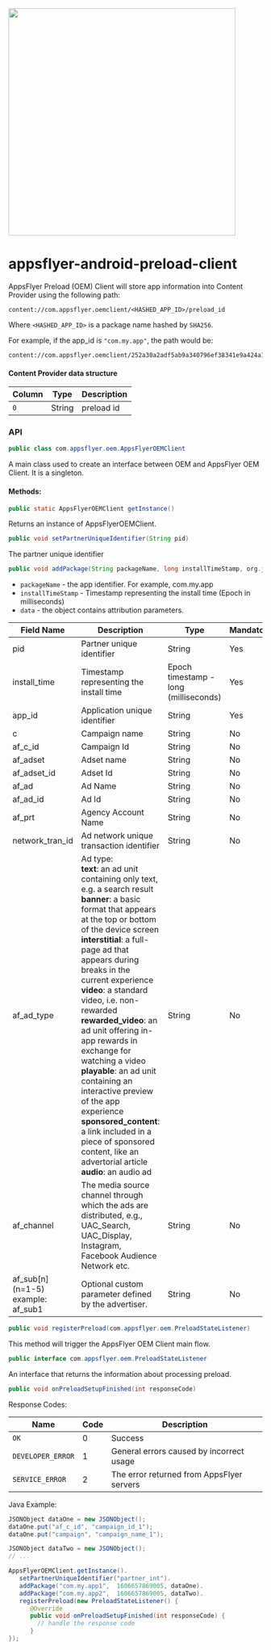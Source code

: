 <img src="https://www.appsflyer.com/wp-content/uploads/2016/11/logo-1.svg"  width="450">

# appsflyer-android-preload-client

AppsFlyer Preload (OEM) Client will store app information into Content Provider using the following path:

```
content://com.appsflyer.oemclient/<HASHED_APP_ID>/preload_id
```

Where `<HASHED_APP_ID>` is a package name hashed by `SHA256`.

For example, if the app_id is `"com.my.app"`, the path would be:
```
content://com.appsflyer.oemclient/252a30a2adf5ab9a340796ef38341e9a424a199a13a6f5dd2149c6503480c92f/preload_id
```
#### Content Provider data structure

Column|   Type | Description
---   |   ---  | ----
`0`   | String |  preload id


### API

```java
public class com.appsflyer.oem.AppsFlyerOEMClient
```
A main class used to create an interface between OEM and AppsFlyer OEM Client. It is a singleton.

#### Methods:

```java
public static AppsFlyerOEMClient getInstance()
```
Returns an instance of AppsFlyerOEMClient.

```java
public void setPartnerUniqueIdentifier(String pid)
```
The partner unique identifier

```java
public void addPackage(String packageName, long installTimeStamp, org.json.JSONObject data)
```
- `packageName` - the app identifier. For example, com.my.app
- `installTimeStamp` -  Timestamp representing the install time  (Epoch in milliseconds)
- `data` - the object contains attribution parameters. 



| Field Name| Description| Type| Mandatory |
| ---| --- | ------------------------------------- | --------- |
| pid                                            | Partner unique identifier                                                                                                                                                                                                                                                                                                                                                                                                                                                                                                                                                                                                    | String                                | Yes       |
| install\_time                                  | Timestamp representing the install time                                                                                                                                                                                                                                                                                                                                                                                                                                                                                                                                                                                      | Epoch timestamp - long (milliseconds) | Yes       |
| app\_id                                        | Application unique identifier                                                                                                                                                                                                                                                                                                                                                                                                                                                                                                                                                                                                | String                                | Yes       |
| c                                              | Campaign name                                                                                                                                                                                                                                                                                                                                                                                                                                                                                                                                                                                                                | String                                | No        |
| af\_c\_id                                      | Campaign Id                                                                                                                                                                                                                                                                                                                                                                                                                                                                                                                                                                                                                  | String                                | No        |
| af\_adset                                      | Adset name                                                                                                                                                                                                                                                                                                                                                                                                                                                                                                                                                                                                                   | String                                | No        |
| af\_adset\_id                                  | Adset Id                                                                                                                                                                                                                                                                                                                                                                                                                                                                                                                                                                                                                     | String                                | No        |
| af\_ad                                         | Ad Name                                                                                                                                                                                                                                                                                                                                                                                                                                                                                                                                                                                                                      | String                                | No        |
| af\_ad\_id                                     | Ad Id                                                                                                                                                                                                                                                                                                                                                                                                                                                                                                                                                                                                                        | String                                | No        |
| af\_prt                                        | Agency Account Name                                                                                                                                                                                                                                                                                                                                                                                                                                                                                                                                                                                                          | String                                | No        |
| network\_tran\_id                              | Ad network unique transaction identifier                                                                                                                                                                                                                                                                                                                                                                                                                                                                                                                                                                                     | String                                | No        |
| af\_ad\_type                                   | Ad type: <br> **text**: an ad unit containing only text, e.g. a search result<br> **banner**: a basic format that appears at the top or bottom of the device screen<br> **interstitial**: a full-page ad that appears during breaks in the current experience<be> **video**: a standard video, i.e. non-rewarded<br> **rewarded\_video**: an ad unit offering in-app rewards in exchange for watching a video<br>**playable**: an ad unit containing an interactive preview of the app experience<br>**sponsored\_content**: a link included in a piece of sponsored content, like an advertorial article<br>**audio**: an audio ad | String                                | No        |
| af\_channel      | The media source channel through which the ads are distributed, e.g., UAC\_Search, UAC\_Display, Instagram, Facebook Audience Network etc.                                                                                                                                                                                                                                                                                                                                                                                                                                                                                   | String                                | No        |
| af\_sub\[n\]<br>(n=1-5) example: af\_sub1 | Optional custom parameter defined by the advertiser.                                                                                                                                                                                                                                                                                                                                                                                                                                                                                                                                                                         | String                                | No        |



```java
public void registerPreload(com.appsflyer.oem.PreloadStateListener)
```
This method will trigger the AppsFlyer OEM Client main flow.

```java
public interface com.appsflyer.oem.PreloadStateListener
```
An interface that returns the information about processing preload.

```java
public void onPreloadSetupFinished(int responseCode)
```
Response Codes:

Name |   Code | Description
---   |   ---  | ----
`OK`   | 0 |  Success
`DEVELOPER_ERROR`   | 1 |  General errors caused by incorrect usage
`SERVICE_ERROR`   | 2 |  The error returned from AppsFlyer servers

Java Example:

```java
JSONObject dataOne = new JSONObject();
dataOne.put("af_c_id", "campaign_id_1");
dataOne.put("campaign", "campaign_name_1");

JSONObject dataTwo = new JSONObject();
// ...

AppsFlyerOEMClient.getInstance().
   setPartnerUniqueIdentifier("partner_int").
   addPackage("com.my.app1",  1606657869005, dataOne).
   addPackage("com.my.app2",  1606657869005, dataTwo).
   registerPreload(new PreloadStateListener() {
      @Override
      public void onPreloadSetupFinished(int responseCode) {
        // handle the response code
      }
}); 
```



